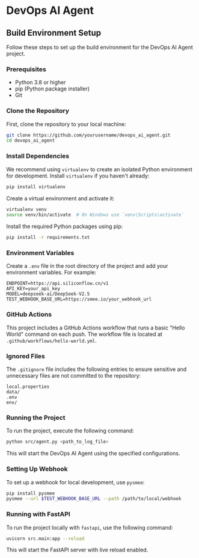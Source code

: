 # DevOps AI Agent

## Build Environment Setup

Follow these steps to set up the build environment for the DevOps AI Agent project.

### Prerequisites

- Python 3.8 or higher
- pip (Python package installer)
- Git

### Clone the Repository

First, clone the repository to your local machine:

```sh
git clone https://github.com/yourusername/devops_ai_agent.git
cd devops_ai_agent
```

### Install Dependencies

We recommend using `virtualenv` to create an isolated Python environment for development. Install `virtualenv` if you haven't already:

```sh
pip install virtualenv
```

Create a virtual environment and activate it:

```sh
virtualenv venv
source venv/bin/activate  # On Windows use `venv\Scripts\activate`
```

Install the required Python packages using pip:

```sh
pip install -r requirements.txt
```

### Environment Variables

Create a `.env` file in the root directory of the project and add your environment variables. For example:

```env
ENDPOINT=https://api.siliconflow.cn/v1
API_KEY=your_api_key
MODEL=deepseek-ai/DeepSeek-V2.5
TEST_WEBHOOK_BASE_URL=https://smee.io/your_webhook_url
```

### GitHub Actions

This project includes a GitHub Actions workflow that runs a basic "Hello World" command on each push. The workflow file is located at `.github/workflows/hello-world.yml`.

### Ignored Files

The `.gitignore` file includes the following entries to ensure sensitive and unnecessary files are not committed to the repository:

```ignore
local.properties
data/
.env
env/
```

### Running the Project

To run the project, execute the following command:

```sh
python src/agent.py <path_to_log_file>
```

This will start the DevOps AI Agent using the specified configurations.

### Setting Up Webhook

To set up a webhook for local development, use `pysmee`:

```sh
pip install pysmee
pysmee --url $TEST_WEBHOOK_BASE_URL --path /path/to/local/webhook
```

### Running with FastAPI

To run the project locally with `fastapi`, use the following command:

```sh
uvicorn src.main:app --reload
```

This will start the FastAPI server with live reload enabled.
